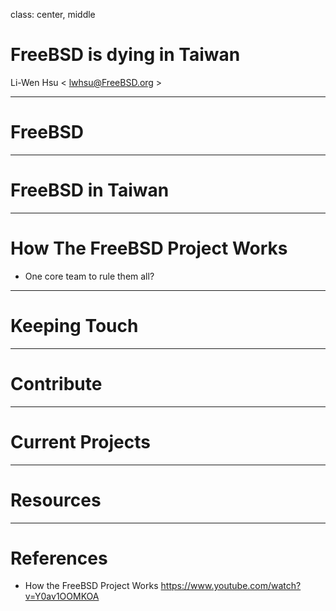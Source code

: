 class: center, middle

# FreeBSD is dying in Taiwan

Li-Wen Hsu &lt; lwhsu@FreeBSD.org &gt;

---

# FreeBSD

---

# FreeBSD in Taiwan

---

# How The FreeBSD Project Works

* One core team to rule them all?

---

# Keeping Touch

---

# Contribute

---

# Current Projects

---

# Resources

---

# References

* How the FreeBSD Project Works https://www.youtube.com/watch?v=Y0av1OOMKOA
